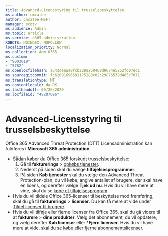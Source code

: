 ```yaml
---
title: Advanced-Licensstyring til trusselsbeskyttelse
ms.author: cmcatee
author: cmcatee-MSFT
manager: scotv
ms.audience: Admin
ms.topic: article
ms.service: o365-administration
ROBOTS: NOINDEX, NOFOLLOW
localization_priority: Normal
ms.collection: Adm_O365
ms.custom:
- "9003019"
- "5782"
ms.openlocfilehash: a543deaaa0fcb229a260468d9674e5252fd07ec1
ms.sourcegitcommit: fc62091696591175280c02c29876530d485c7871
ms.translationtype: MT
ms.contentlocale: da-DK
ms.lasthandoff: 09/26/2020
ms.locfileid: "48287096"
---
```

# <a name="advanced-threat-protection-license-management"></a>Advanced-Licensstyring til trusselsbeskyttelse

Office 365 Advanced Threat Protection (DTT) Licensadministration kan fuldføres i  **Microsoft 365 administration**.

- Sådan køber du Office 365 forskudt trusselsbeskyttelse:
    1. Gå til **fakturerings**  >  [opkøbs tjenester](https://go.microsoft.com/fwlink/p/?linkid=868433).
    2. Nederst på siden skal du vælge **tilføjelsesprogrammer**.
    3. På siden **Køb tjenester** skal du vælge den Advanced Threat Protection-plan, du vil købe, angive antallet af brugere, der skal have en licens, og derefter vælge **Tjek ud nu**. Hvis du vil have mere at vide, skal du se [købe et tilføjelsesprogram](https://docs.microsoft.com/microsoft-365/commerce/buy-or-edit-an-add-on).
- Hvis du vil tildele Office 365-licenser til beskyttelse mod fremføring, skal du gå til **fakturerings**  >  **licenser**. Du kan få mere at vide under [Tildel licenser til brugere](https://docs.microsoft.com/microsoft-365/admin/manage/assign-licenses-to-users).
- Hvis du vil tilføje eller fjerne licenser fra Office 365, skal du gå videre til at **fakturere**  >  **dine produkter**. Vælg det abonnement, du vil opdatere, og vælg derefter **Køb licenser** eller ***Fjern licenser**. Hvis du vil have mere at vide, skal du se [købe eller fjerne abonnementslicenser](https://docs.microsoft.com/microsoft-365/commerce/licenses/buy-licenses).